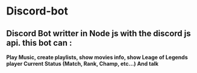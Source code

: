 # Discord-bot
Discord Bot writter in Node js with the discord js api.
this bot can : 
--
**Play Music, create playlists, show movies info, show Leage of Legends player Current Status (Match, Rank, Champ, etc...) And talk**
